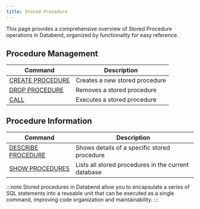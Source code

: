 ```yaml
---
title: Stored Procedure
---
```


This page provides a comprehensive overview of Stored Procedure operations in Databend, organized by functionality for easy reference.

## Procedure Management

| Command | Description |
|---------|-------------|
| [CREATE PROCEDURE](create-procedure.md) | Creates a new stored procedure |
| [DROP PROCEDURE](drop-procedure.md) | Removes a stored procedure |
| [CALL](call-procedure.md) | Executes a stored procedure |

## Procedure Information

| Command | Description |
|---------|-------------|
| [DESCRIBE PROCEDURE](desc-procedure.md) | Shows details of a specific stored procedure |
| [SHOW PROCEDURES](show-procedures.md) | Lists all stored procedures in the current database |

:::note
Stored procedures in Databend allow you to encapsulate a series of SQL statements into a reusable unit that can be executed as a single command, improving code organization and maintainability.
:::